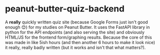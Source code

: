 # peanut-butter-quiz-backend

A **really** quickly written quiz site (because Google Forms just isn't good enough 😊) for my studies on Peanut Butter. It uses the FastAPI library in python for the API endpoints (and also serving the site) and obviously HTML/JS for the frontend form/graphing results. Because the core of this was made in like 5ish hours (and then another 6 hours to make it look nice) it really, really badly written (but it works and isn't that what matters?).
